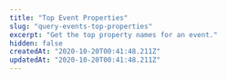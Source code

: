 ```yaml
---
title: "Top Event Properties"
slug: "query-events-top-properties"
excerpt: "Get the top property names for an event."
hidden: false
createdAt: "2020-10-20T00:41:48.211Z"
updatedAt: "2020-10-20T00:41:48.211Z"
---
```

